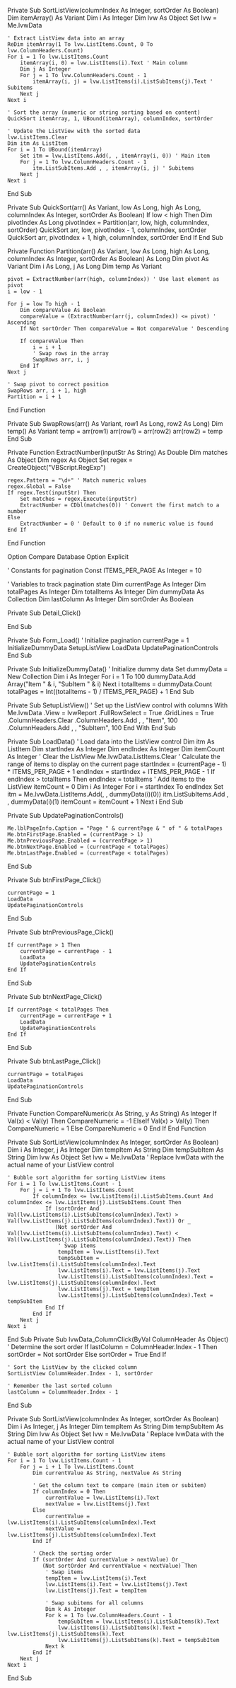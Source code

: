 Private Sub SortListView(columnIndex As Integer, sortOrder As Boolean)
    Dim itemArray() As Variant
    Dim i As Integer
    Dim lvw As Object
    Set lvw = Me.lvwData

    ' Extract ListView data into an array
    ReDim itemArray(1 To lvw.ListItems.Count, 0 To lvw.ColumnHeaders.Count)
    For i = 1 To lvw.ListItems.Count
        itemArray(i, 0) = lvw.ListItems(i).Text ' Main column
        Dim j As Integer
        For j = 1 To lvw.ColumnHeaders.Count - 1
            itemArray(i, j) = lvw.ListItems(i).ListSubItems(j).Text ' Subitems
        Next j
    Next i

    ' Sort the array (numeric or string sorting based on content)
    QuickSort itemArray, 1, UBound(itemArray), columnIndex, sortOrder

    ' Update the ListView with the sorted data
    lvw.ListItems.Clear
    Dim itm As ListItem
    For i = 1 To UBound(itemArray)
        Set itm = lvw.ListItems.Add(, , itemArray(i, 0)) ' Main item
        For j = 1 To lvw.ColumnHeaders.Count - 1
            itm.ListSubItems.Add , , itemArray(i, j) ' Subitems
        Next j
    Next i
End Sub

Private Sub QuickSort(arr() As Variant, low As Long, high As Long, columnIndex As Integer, sortOrder As Boolean)
    If low < high Then
        Dim pivotIndex As Long
        pivotIndex = Partition(arr, low, high, columnIndex, sortOrder)
        QuickSort arr, low, pivotIndex - 1, columnIndex, sortOrder
        QuickSort arr, pivotIndex + 1, high, columnIndex, sortOrder
    End If
End Sub

Private Function Partition(arr() As Variant, low As Long, high As Long, columnIndex As Integer, sortOrder As Boolean) As Long
    Dim pivot As Variant
    Dim i As Long, j As Long
    Dim temp As Variant

    pivot = ExtractNumber(arr(high, columnIndex)) ' Use last element as pivot
    i = low - 1

    For j = low To high - 1
        Dim compareValue As Boolean
        compareValue = (ExtractNumber(arr(j, columnIndex)) <= pivot) ' Ascending
        If Not sortOrder Then compareValue = Not compareValue ' Descending

        If compareValue Then
            i = i + 1
            ' Swap rows in the array
            SwapRows arr, i, j
        End If
    Next j

    ' Swap pivot to correct position
    SwapRows arr, i + 1, high
    Partition = i + 1
End Function

Private Sub SwapRows(arr() As Variant, row1 As Long, row2 As Long)
    Dim temp() As Variant
    temp = arr(row1)
    arr(row1) = arr(row2)
    arr(row2) = temp
End Sub

Private Function ExtractNumber(inputStr As String) As Double
    Dim matches As Object
    Dim regex As Object
    Set regex = CreateObject("VBScript.RegExp")
    
    regex.Pattern = "\d+" ' Match numeric values
    regex.Global = False
    If regex.Test(inputStr) Then
        Set matches = regex.Execute(inputStr)
        ExtractNumber = CDbl(matches(0)) ' Convert the first match to a number
    Else
        ExtractNumber = 0 ' Default to 0 if no numeric value is found
    End If
End Function



Option Compare Database
Option Explicit
 
' Constants for pagination
Const ITEMS_PER_PAGE As Integer = 10
 
' Variables to track pagination state
Dim currentPage As Integer
Dim totalPages As Integer
Dim totalItems As Integer
Dim dummyData As Collection
Dim lastColumn As Integer
Dim sortOrder As Boolean
 
Private Sub Detail_Click()

End Sub

Private Sub Form_Load()
    ' Initialize pagination
    currentPage = 1
    InitializeDummyData
    SetupListView
    LoadData
    UpdatePaginationControls
End Sub
 
Private Sub InitializeDummyData()
    ' Initialize dummy data
    Set dummyData = New Collection
    Dim i As Integer
    For i = 1 To 100
        dummyData.Add Array("Item " & i, "SubItem " & i)
    Next i
    totalItems = dummyData.Count
    totalPages = Int((totalItems - 1) / ITEMS_PER_PAGE) + 1
End Sub
 
Private Sub SetupListView()
    ' Set up the ListView control with columns
    With Me.lvwData
        .View = lvwReport
        .FullRowSelect = True
        .GridLines = True
        .ColumnHeaders.Clear
        .ColumnHeaders.Add , , "Item", 100
        .ColumnHeaders.Add , , "SubItem", 100
    End With
End Sub
 
Private Sub LoadData()
    ' Load data into the ListView control
    Dim itm As ListItem
    Dim startIndex As Integer
    Dim endIndex As Integer
    Dim itemCount As Integer
    ' Clear the ListView
    Me.lvwData.ListItems.Clear
    ' Calculate the range of items to display on the current page
    startIndex = (currentPage - 1) * ITEMS_PER_PAGE + 1
    endIndex = startIndex + ITEMS_PER_PAGE - 1
    If endIndex > totalItems Then endIndex = totalItems
    ' Add items to the ListView
    itemCount = 0
    Dim i As Integer
    For i = startIndex To endIndex
        Set itm = Me.lvwData.ListItems.Add(, , dummyData(i)(0))
        itm.ListSubItems.Add , , dummyData(i)(1)
        itemCount = itemCount + 1
    Next i
End Sub
 
Private Sub UpdatePaginationControls()
    
    Me.lblPageInfo.Caption = "Page " & currentPage & " of " & totalPages
    Me.btnFirstPage.Enabled = (currentPage > 1)
    Me.btnPreviousPage.Enabled = (currentPage > 1)
    Me.btnNextPage.Enabled = (currentPage < totalPages)
    Me.btnLastPage.Enabled = (currentPage < totalPages)
End Sub
 
Private Sub btnFirstPage_Click()

    currentPage = 1
    LoadData
    UpdatePaginationControls
End Sub
 
Private Sub btnPreviousPage_Click()
    
    If currentPage > 1 Then
        currentPage = currentPage - 1
        LoadData
        UpdatePaginationControls
    End If
End Sub
 
Private Sub btnNextPage_Click()
    
    If currentPage < totalPages Then
        currentPage = currentPage + 1
        LoadData
        UpdatePaginationControls
    End If
End Sub
 
Private Sub btnLastPage_Click()

    currentPage = totalPages
    LoadData
    UpdatePaginationControls
End Sub

Private Function CompareNumeric(x As String, y As String) As Integer
    If Val(x) < Val(y) Then
        CompareNumeric = -1
    ElseIf Val(x) > Val(y) Then
        CompareNumeric = 1
    Else
        CompareNumeric = 0
    End If
End Function

Private Sub SortListView(columnIndex As Integer, sortOrder As Boolean)
    Dim i As Integer, j As Integer
    Dim tempItem As String
    Dim tempSubItem As String
    Dim lvw As Object
    Set lvw = Me.lvwData ' Replace lvwData with the actual name of your ListView control

    ' Bubble sort algorithm for sorting ListView items
    For i = 1 To lvw.ListItems.Count - 1
        For j = i + 1 To lvw.ListItems.Count
            If columnIndex <= lvw.ListItems(i).ListSubItems.Count And columnIndex <= lvw.ListItems(j).ListSubItems.Count Then
                If (sortOrder And Val(lvw.ListItems(i).ListSubItems(columnIndex).Text) > Val(lvw.ListItems(j).ListSubItems(columnIndex).Text)) Or _
                   (Not sortOrder And Val(lvw.ListItems(i).ListSubItems(columnIndex).Text) < Val(lvw.ListItems(j).ListSubItems(columnIndex).Text)) Then
                    ' Swap items
                    tempItem = lvw.ListItems(i).Text
                    tempSubItem = lvw.ListItems(i).ListSubItems(columnIndex).Text
                    lvw.ListItems(i).Text = lvw.ListItems(j).Text
                    lvw.ListItems(i).ListSubItems(columnIndex).Text = lvw.ListItems(j).ListSubItems(columnIndex).Text
                    lvw.ListItems(j).Text = tempItem
                    lvw.ListItems(j).ListSubItems(columnIndex).Text = tempSubItem
                End If
            End If
        Next j
    Next i
End Sub
Private Sub lvwData_ColumnClick(ByVal ColumnHeader As Object)
    ' Determine the sort order
    If lastColumn = ColumnHeader.Index - 1 Then
        sortOrder = Not sortOrder
    Else
        sortOrder = True
    End If
    
    ' Sort the ListView by the clicked column
    SortListView ColumnHeader.Index - 1, sortOrder
    
    ' Remember the last sorted column
    lastColumn = ColumnHeader.Index - 1
End Sub




Private Sub SortListView(columnIndex As Integer, sortOrder As Boolean)
    Dim i As Integer, j As Integer
    Dim tempItem As String
    Dim tempSubItem As String
    Dim lvw As Object
    Set lvw = Me.lvwData ' Replace lvwData with the actual name of your ListView control

    ' Bubble sort algorithm for sorting ListView items
    For i = 1 To lvw.ListItems.Count - 1
        For j = i + 1 To lvw.ListItems.Count
            Dim currentValue As String, nextValue As String
            
            ' Get the column text to compare (main item or subitem)
            If columnIndex = 0 Then
                currentValue = lvw.ListItems(i).Text
                nextValue = lvw.ListItems(j).Text
            Else
                currentValue = lvw.ListItems(i).ListSubItems(columnIndex).Text
                nextValue = lvw.ListItems(j).ListSubItems(columnIndex).Text
            End If
            
            ' Check the sorting order
            If (sortOrder And currentValue > nextValue) Or _
               (Not sortOrder And currentValue < nextValue) Then
                ' Swap items
                tempItem = lvw.ListItems(i).Text
                lvw.ListItems(i).Text = lvw.ListItems(j).Text
                lvw.ListItems(j).Text = tempItem
                
                ' Swap subitems for all columns
                Dim k As Integer
                For k = 1 To lvw.ColumnHeaders.Count - 1
                    tempSubItem = lvw.ListItems(i).ListSubItems(k).Text
                    lvw.ListItems(i).ListSubItems(k).Text = lvw.ListItems(j).ListSubItems(k).Text
                    lvw.ListItems(j).ListSubItems(k).Text = tempSubItem
                Next k
            End If
        Next j
    Next i
End Sub
